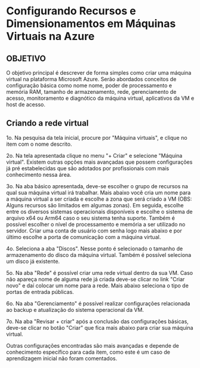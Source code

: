 # Configurando Recursos e Dimensionamentos em Máquinas Virtuais na Azure

## OBJETIVO
O objetivo principal é descrever de forma simples como criar uma máquina virtual na plataforma Microsoft Azure. Serão abordados conceitos
de configuração básica como nome nome, poder de processamento e memória RAM, tamanho de armazenamento, rede, gerenciamento de acesso,
monitoramento e diagnótico da máquina virtual, aplicativos da VM e host de acesso.

## Criando a rede virtual
1o. Na pesquisa da tela inicial, procure por "Máquina virtuais", e clique no item com o nome descrito.

2o. Na tela apresentada clique no menu "+ Criar" e selecione "Máquina virtual". Existem outras opções mais avançadas que possem
configurações já pré estabelecidas que são adotados por profissionais com mais conhecimento nessa área.

3o. Na aba básico apresentada, deve-se escolher o grupo de recursos na qual sua máquina virtual irá trabalhar. Mais abaixo você
cria um nome para a máquina virtual a ser criada e escolhe a zona que será criado a VM (OBS: Alguns recursos são limitados em
algumas zonas). Em seguida, escolhe entre os diversos sistemas operacionais disponíveis e escolhe o sistema de arquivo x64 ou
Arm64 caso o seu sistema tenha suporte. Também é possível escolher o nível de processamento e memória a ser utilizado no servidor.
Criar uma conta de usuário com senha logo mais abaixo e por último escolhe a porta de comunicação com a máquina virtual.

4o. Seleciona a aba "Discos". Nesse ponto é selecionado o tamanho de armazenamento do disco da máquina virtual. Também é possível 
seleciona um disco já existente.

5o. Na aba "Rede" é possível criar uma rede virtual dentro da sua VM. Caso não apareça nome de alguma rede já criada deve-se 
clicar no link "Criar novo" e daí colocar um nome para a rede. Mais abaixo seleciona o tipo de portas de entrada públicas.

6o. Na aba "Gerenciamento" é possível realizar configurações relacionada ao backup e atualização do sistema operacional da VM.

7o. Na aba "Revisar + criar" após a conclusão das configurações básicas, deve-se clicar no botão "Criar" que fica mais abaixo para
criar sua máquina virtual.

Outras configurações encontradas são mais avançadas e depende de conhecimento específico para cada item, como este é um caso
de aprendizagem inicial não foram comentados.
